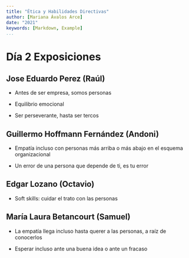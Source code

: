 ```yaml
---
title: "Ética y Habilidades Directivas"
author: [Mariana Ávalos Arce]
date: "2021"
keywords: [Markdown, Example]
...
```


# Día 2 Exposiciones

## Jose Eduardo Perez (Raúl)

- Antes de ser empresa, somos personas

- Equilibrio emocional

- Ser perseverante, hasta ser tercos

## Guillermo Hoffmann Fernández (Andoni)

- Empatía incluso con personas más arriba o más abajo en el esquema organizacional

- Un error de una persona que depende de ti, es tu error

## Edgar Lozano (Octavio)

- Soft skills: cuidar el trato con las personas

## María Laura Betancourt (Samuel)

- La empatía llega incluso hasta querer a las personas, a raíz de conocerlos

- Esperar incluso ante una buena idea o ante un fracaso